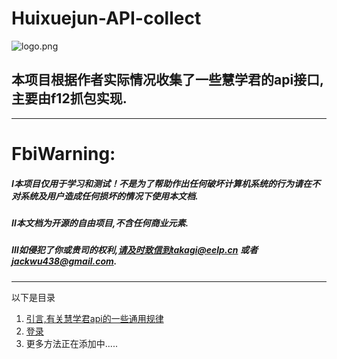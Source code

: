 # Huixuejun-API-collect
![logo.png](https://i.loli.net/2021/06/12/y4jqokXQEvRSVmx.png)

## 本项目根据作者实际情况收集了一些慧学君的api接口,主要由f12抓包实现.
***********
# FbiWarning:
  ##### Ⅰ本项目仅用于学习和测试！不是为了帮助作出任何破坏计算机系统的行为请在不对系统及用户造成任何损坏的情况下使用本文档.
  ##### Ⅱ本文档为开源的自由项目,不含任何商业元素.
  ##### Ⅲ如侵犯了你或贵司的权利,请及时致信到takagi@eelp.cn 或者 jackwu438@gmail.com.
**********
以下是目录  
1. [引言,有关慧学君api的一些通用规律](https://github.com/Jackwu945/huixuejun-API-collect/blob/main/intro/introduction.md)  
2. [登录](https://github.com/Jackwu945/huixuejun-API-collect/tree/main/login/login.md)  
3. 更多方法正在添加中.....
